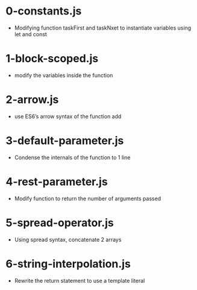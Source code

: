 # 0-constants.js

* Modifying function taskFirst and taskNxet to instantiate variables using let and const

# 1-block-scoped.js

* modify the variables inside the function

# 2-arrow.js

* use ES6’s arrow syntax of the function add

# 3-default-parameter.js

* Condense the internals of the function to 1 line

#  4-rest-parameter.js

* Modify function to return the number of arguments passed

# 5-spread-operator.js

* Using spread syntax, concatenate 2 arrays

# 6-string-interpolation.js

* Rewrite the return statement to use a template literal

